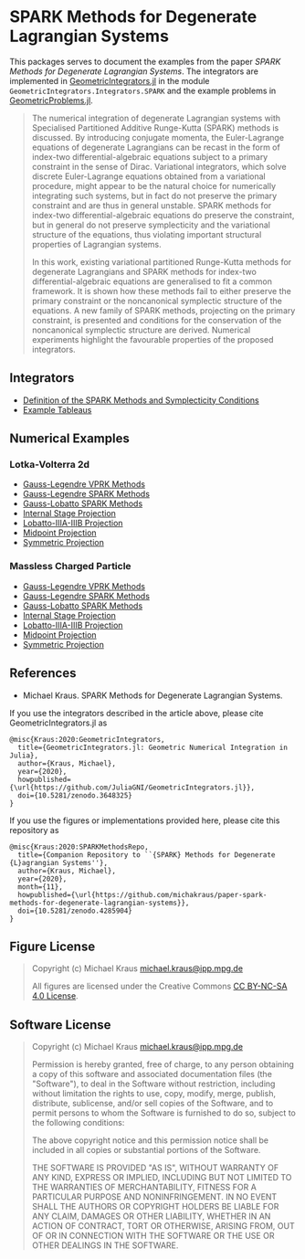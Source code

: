 # SPARK Methods for Degenerate Lagrangian Systems

This packages serves to document the examples from the paper *SPARK Methods for Degenerate Lagrangian Systems*. The integrators are implemented in [GeometricIntegrators.jl](https://github.com/JuliaGNI/GeometricIntegrators.jl) in the module `GeometricIntegrators.Integrators.SPARK` and the example problems in [GeometricProblems.jl](https://github.com/JuliaGNI/GeometricProblems.jl).

> The numerical integration of degenerate Lagrangian systems with Specialised Partitioned Additive Runge-Kutta (SPARK) methods is discussed. By introducing conjugate momenta, the Euler-Lagrange equations of degenerate Lagrangians can be recast in the form of index-two differential-algebraic equations subject to a primary constraint in the sense of Dirac. Variational integrators, which solve discrete Euler-Lagrange equations obtained from a variational procedure, might appear to be the natural choice for numerically integrating such systems, but in fact do not preserve the primary constraint and are thus in general unstable. SPARK methods for index-two differential-algebraic equations do preserve the constraint, but in general do not preserve symplecticity and the variational structure of the equations, thus violating important structural properties of Lagrangian systems.
> 
> In this work, existing variational partitioned Runge-Kutta methods for degenerate Lagrangians and SPARK methods for index-two differential-algebraic equations are generalised to fit a common framework. It is shown how these methods fail to either preserve the primary constraint or the noncanonical symplectic structure of the equations. A new family of SPARK methods, projecting on the primary constraint, is presented and conditions for the conservation of the noncanonical symplectic structure are derived. Numerical experiments highlight the favourable properties of the proposed integrators.

## Integrators

* [Definition of the SPARK Methods and Symplecticity Conditions](integrators.md)
* [Example Tableaus](tableaus.md)

## Numerical Examples

### Lotka-Volterra 2d

* [Gauss-Legendre VPRK Methods](lotka-volterra-2d/lotka-volterra-2d-spark-glvprk.md)
* [Gauss-Legendre SPARK Methods](lotka-volterra-2d/lotka-volterra-2d-spark-glspark.md)
* [Gauss-Lobatto SPARK Methods](lotka-volterra-2d/lotka-volterra-2d-spark-lobspark.md)
* [Internal Stage Projection](lotka-volterra-2d/lotka-volterra-2d-spark-pinternal.md)
* [Lobatto-IIIA-IIIB Projection](lotka-volterra-2d/lotka-volterra-2d-spark-plobatto.md)
* [Midpoint Projection](lotka-volterra-2d/lotka-volterra-2d-spark-pmidpoint.md)
* [Symmetric Projection](lotka-volterra-2d/lotka-volterra-2d-spark-psymmetric.md)

### Massless Charged Particle

* [Gauss-Legendre VPRK Methods](massless-charged-particle/massless-charged-particle-spark-glvprk.md)
* [Gauss-Legendre SPARK Methods](massless-charged-particle/massless-charged-particle-spark-glspark.md)
* [Gauss-Lobatto SPARK Methods](massless-charged-particle/massless-charged-particle-spark-lobspark.md)
* [Internal Stage Projection](massless-charged-particle/massless-charged-particle-spark-pinternal.md)
* [Lobatto-IIIA-IIIB Projection](massless-charged-particle/massless-charged-particle-spark-plobatto.md)
* [Midpoint Projection](massless-charged-particle/massless-charged-particle-spark-pmidpoint.md)
* [Symmetric Projection](massless-charged-particle/massless-charged-particle-spark-psymmetric.md)

## References

* Michael Kraus. SPARK Methods for Degenerate Lagrangian Systems.

If you use the integrators described in the article above, please cite GeometricIntegrators.jl as

```
@misc{Kraus:2020:GeometricIntegrators,
  title={GeometricIntegrators.jl: Geometric Numerical Integration in Julia},
  author={Kraus, Michael},
  year={2020},
  howpublished={\url{https://github.com/JuliaGNI/GeometricIntegrators.jl}},
  doi={10.5281/zenodo.3648325}
}
```

If you use the figures or implementations provided here, please cite this repository as

```
@misc{Kraus:2020:SPARKMethodsRepo,
  title={Companion Repository to ``{SPARK} Methods for Degenerate {L}agrangian Systems''},
  author={Kraus, Michael},
  year={2020},
  month={11},
  howpublished={\url{https://github.com/michakraus/paper-spark-methods-for-degenerate-lagrangian-systems}},
  doi={10.5281/zenodo.4285904}
}
```

## Figure License

> Copyright (c) Michael Kraus <michael.kraus@ipp.mpg.de>
>
> All figures are licensed under the Creative Commons [CC BY-NC-SA 4.0 License](https://creativecommons.org/licenses/by-nc-sa/4.0/).


## Software License

> Copyright (c) Michael Kraus <michael.kraus@ipp.mpg.de>
>
> Permission is hereby granted, free of charge, to any person obtaining a copy
> of this software and associated documentation files (the "Software"), to deal
> in the Software without restriction, including without limitation the rights
> to use, copy, modify, merge, publish, distribute, sublicense, and/or sell
> copies of the Software, and to permit persons to whom the Software is
> furnished to do so, subject to the following conditions:
>
> The above copyright notice and this permission notice shall be included in all
> copies or substantial portions of the Software.
>
> THE SOFTWARE IS PROVIDED "AS IS", WITHOUT WARRANTY OF ANY KIND, EXPRESS OR
> IMPLIED, INCLUDING BUT NOT LIMITED TO THE WARRANTIES OF MERCHANTABILITY,
> FITNESS FOR A PARTICULAR PURPOSE AND NONINFRINGEMENT. IN NO EVENT SHALL THE
> AUTHORS OR COPYRIGHT HOLDERS BE LIABLE FOR ANY CLAIM, DAMAGES OR OTHER
> LIABILITY, WHETHER IN AN ACTION OF CONTRACT, TORT OR OTHERWISE, ARISING FROM,
> OUT OF OR IN CONNECTION WITH THE SOFTWARE OR THE USE OR OTHER DEALINGS IN THE
> SOFTWARE.

